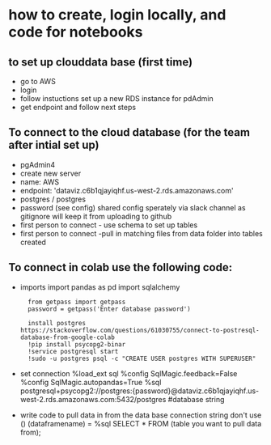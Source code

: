# how to create, login locally, and code for notebooks

## to set up clouddata base (first time)
 - go to AWS
 - login
 - follow instuctions set up a new RDS instance for pdAdmin
 - get endpoint and follow next steps

## To connect to the cloud database (for the team after intial set up)
- pgAdmin4
- create new server
 - name: AWS
 - endpoint: 'dataviz.c6b1qjayiqhf.us-west-2.rds.amazonaws.com'
 - postgres / postgres
 - password (see config) shared config sperately via slack channel as gitignore will keep it from uploading to github
- first person to connect - use schema to set up tables
- first person to connect -pull in matching files from data folder into tables created

## To connect in colab use the following code:
- imports
        import pandas as pd
        import sqlalchemy

        from getpass import getpass
        password = getpass('Enter database password')

        install postgres https://stackoverflow.com/questions/61030755/connect-to-postresql-database-from-google-colab
        !pip install psycopg2-binar
        !service postgresql start
        !sudo -u postgres psql -c "CREATE USER postgres WITH SUPERUSER"

- set connection
        %load_ext sql
        %config SqlMagic.feedback=False 
        %config SqlMagic.autopandas=True
        %sql postgresql+psycopg2://postgres:{password}@dataviz.c6b1qjayiqhf.us-west-2.rds.amazonaws.com:5432/postgres #database string

- write code to pull data in from the data base connection string don't use ()
        (dataframename) = %sql SELECT * FROM (table you want to pull data from);